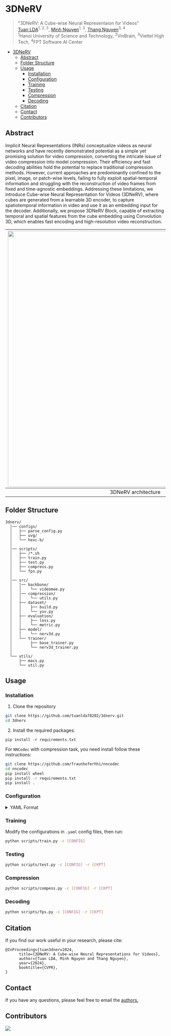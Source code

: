 # 3DNeRV

> "3DNeRV: A Cube-wise Neural Representaion for Videos"<br>
> [Tuan LDA](https://tuanlda78202.github.io)<sup>1, 2, 3</sup>, [Minh Nguyen](https://github.com/minhngt62)<sup>1, 3</sup>, [Thang Nguyen](https://scholar.google.com/citations?user=1NjryzEAAAAJ&hl=en&oi=ao)<sup>3, 4</sup><br>
> <sup>1</sup>Hanoi University of Science and Technology, <sup>2</sup>VinBrain, <sup>3</sup>Viettel High Tech, <sup>4</sup>FPT Software AI Center<br>

- [3DNeRV](#3dnerv)
  - [Abstract](#abstract)
  - [Folder Structure](#folder-structure)
  - [Usage](#usage)
    - [Installation](#installation)
    - [Configuration](#configuration)
    - [Training](#training)
    - [Testing](#testing)
    - [Compression](#compression)
    - [Decoding](#decoding)
  - [Citation](#citation)
  - [Contact](#contact)
  - [Contributors](#contributors)

## Abstract 
Implicit Neural Representations (INRs) conceptualize videos as neural networks and have recently demonstrated potential as a simple yet promising solution for video compression, converting the intricate issue of video compression into model compression. Their efficiency and fast decoding abilities hold the potential to replace traditional compression methods. However, current approaches are predominantly confined to the pixel, image, or patch-wise levels, failing to fully exploit spatial-temporal information and struggling with the reconstruction of video frames from fixed and time-agnostic embeddings. Addressing these limitations, we introduce Cube-wise Neural Representation for Videos (3DNeRV), where cubes are generated from a learnable 3D encoder, to capture spatiotemporal information in video and use it as an embedding input for the decoder. Additionally, we propose 3DNeRV Block, capable of extracting temporal and spatial features from the cube embedding using Convolution 3D, which enables fast encoding and high-resolution video reconstruction.

| <img src="https://github.com/tuanlda78202/nerv3d/blob/main/utils/assets/model.png" width="800"/> | 
|:--:| 
|3DNeRV architecture |

## Folder Structure

```
3dnerv/
  │── configs/ 
  │   ├── parse_config.py
  │   ├── uvg/
  │   └── hevc-b/ 
  │  
  │── scripts/
  │   ├── /*.sh
  │   ├── train.py
  │   ├── test.py 
  │   ├── compress.py 
  │   └── fps.py 
  │
  │── src/
  │   │── backbone/
  │   │    └── videomae.py
  │   │── compression/
  │   │    └── utils.py
  │   ├── dataset/ 
  │   │    ├── build.py
  │   │    └── yuv.py
  │   ├── evaluation/ 
  │   │    ├── loss.py
  │   │    └── metric.py  
  │   ├── model/ 
  │   │    └── nerv3d.py
  │   └── trainer/ 
  │        ├── base_trainer.py
  │        └── nerv3d_trainer.py
  │ 
  └── utils/
      ├── macs.py
      └── util.py
```

## Usage

### Installation

1. Clone the repository
```bash
git clone https://github.com/tuanlda78202/3dnerv.git
cd 3dnerv
```
2. Install the required packages:
```
pip install -r requirements.txt
```
<!-- pipreqs for get requirements.txt -->

For `NNCodec` with compression task, you need install follow these instructions:
```bash
git clone https://github.com/fraunhoferhhi/nncodec
cd nncodec
pip install wheel
pip install -r requirements.txt
pip install .
```
### Configuration

<details>

<summary>YAML Format</summary>

```yaml
dataloader:
  type: build_data

  args:
    data_path: "../uvg/beauty.yuv"
    batch_size: 1
    frame_interval: 2                   

arch:
  type: NeRV3D

  args:    
    embed_dim: 8
    embed_size: [9, 16]
    decode_dim: 140

    lower_kernel: 1
    upper_kernel: 5
    scales: [5, 3, 2, 2, 2]
    reduce: 1.2
    lower_width: 12

    ckpt_path: "../uvg/pretrain_vit-b_k400_e1600.pth"

loss:
  type: loss_fn

  args:
    loss_type: "L1-SSIM"

psnr:
  type: psnr_batch
  args:

msssim:
  type: msssim_batch
  args:

optimizer:
  type: Adam

  args:  
    lr: 0.002
    betas: [0.9, 0.99]

  lr_encoder: 0.0005

lr_scheduler:
  type: OneCycleLR

  args:
    max_lr: [0.0005, 0.002, 0.002, 0.002] 
    total_steps: 90000

trainer:  
  epochs: 300
  valid_period: 100
  save_dir: saved/
  save_period: 100

  mode: "offline" 
  name: "beauty_12m"
  
  project: 3dnerv-cvpr24
  entity: tuanlda78202
  api_key_file: "./config/api/tuanlda78202"

compression:
  compress_dir: compression/12m/beauty/
  embedding_path: "compression/12m/beauty/compressed_embedding.ncc"
  raw_decoder_path: "compression/12m/beauty/raw_decoder.pt"
  stream_path: "compression/12m/beauty/compressed_decoder.nnc"
  compressed_decoder_path: "compression/12m/beauty/compressed_decoder_converted.pt"

  model_qp: -38
  embed_qp: -38                        
```

</details>

### Training
Modify the configurations in `.yaml` config files, then run:

```bash
python scripts/train.py -c [CONFIG]
```
### Testing
```bash
python scripts/test.py -c [CONFIG] -r [CKPT]
```

### Compression
```bash
python scripts/compess.py -c [CONFIG] -r [CKPT]
```

### Decoding
```bash
python scripts/fps.py -c [CONFIG] -r [CKPT]
```
## Citation
If you find our work useful in your research, please cite:
```
@InProceedings{tuan3dnerv2024,
      title={3DNeRV: A Cube-wise Neural Representations for Videos}, 
      author={Tuan LDA, Minh Nguyen and Thang Nguyen},
      year={2024},
      booktitle={CVPR},
}
```

## Contact
If you have any questions, please feel free to email the [authors.](tuanleducanh78202@gmail.com)

## Contributors 
<a href="https://github.com/tuanlda78202/MLR/graphs/contributors">
<img src="https://contrib.rocks/image?repo=tuanlda78202/MLR" /></a>
</a>
